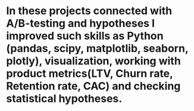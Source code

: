 # In these projects connected with A/B-testing and hypotheses I improved such skills as Python (pandas, scipy, matplotlib, seaborn, plotly), visualization, working with product metrics(LTV, Churn rate, Retention rate, CAC) and checking statistical hypotheses.
